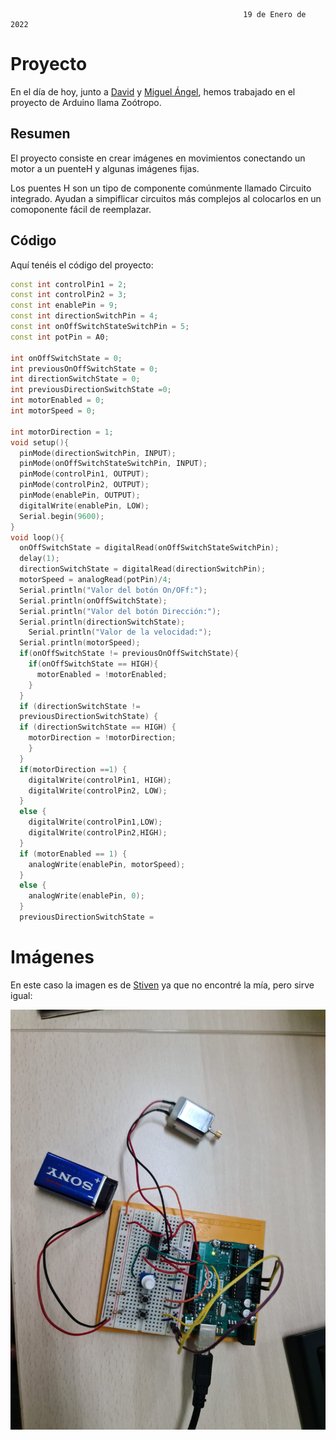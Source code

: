                                                         19 de Enero de 2022

# Proyecto

En el día de hoy, junto a [David](https://github.com/DavidMenCam) y [Miguel Ángel](https://github.com/miguelamgel1107), hemos trabajado en el proyecto de Arduino llama Zoótropo.

## Resumen 

El proyecto consiste en crear imágenes en movimientos conectando un motor a un puenteH y algunas imágenes fijas.

Los puentes H son un tipo de componente comúnmente llamado Circuito integrado. Ayudan a simpiflicar circuitos más complejos al colocarlos en un comoponente fácil de reemplazar.

## Código

Aquí tenéis el código del proyecto:

```C++
const int controlPin1 = 2;
const int controlPin2 = 3;
const int enablePin = 9;
const int directionSwitchPin = 4;
const int onOffSwitchStateSwitchPin = 5;
const int potPin = A0;

int onOffSwitchState = 0;
int previousOnOffSwitchState = 0;
int directionSwitchState = 0;
int previousDirectionSwitchState =0;
int motorEnabled = 0;
int motorSpeed = 0;

int motorDirection = 1;
void setup(){ 
  pinMode(directionSwitchPin, INPUT);
  pinMode(onOffSwitchStateSwitchPin, INPUT);
  pinMode(controlPin1, OUTPUT);
  pinMode(controlPin2, OUTPUT);
  pinMode(enablePin, OUTPUT);
  digitalWrite(enablePin, LOW);
  Serial.begin(9600);
}
void loop(){
  onOffSwitchState = digitalRead(onOffSwitchStateSwitchPin);
  delay(1);
  directionSwitchState = digitalRead(directionSwitchPin);
  motorSpeed = analogRead(potPin)/4;
  Serial.println("Valor del botón On/OFf:");
  Serial.println(onOffSwitchState);
  Serial.println("Valor del botón Dirección:");
  Serial.println(directionSwitchState);
    Serial.println("Valor de la velocidad:");
  Serial.println(motorSpeed);
  if(onOffSwitchState != previousOnOffSwitchState){
    if(onOffSwitchState == HIGH){
      motorEnabled = !motorEnabled;
    }
  }
  if (directionSwitchState !=
  previousDirectionSwitchState) {
  if (directionSwitchState == HIGH) {
    motorDirection = !motorDirection;
    }
  }
  if(motorDirection ==1) {
    digitalWrite(controlPin1, HIGH);
    digitalWrite(controlPin2, LOW);
  }
  else {
    digitalWrite(controlPin1,LOW);
    digitalWrite(controlPin2,HIGH); 
  }
  if (motorEnabled == 1) {
    analogWrite(enablePin, motorSpeed);
  }
  else {
    analogWrite(enablePin, 0);
  }
  previousDirectionSwitchState =

```


# Imágenes

En este caso la imagen es de [Stiven](https://github.com/St1v3n3223/) ya que no encontré la mía, pero sirve igual:

![](https://raw.githubusercontent.com/St1v3n3223/Arduino/main/WhatsApp%20Image%202022-01-19%20at%2012.49.39.jpeg)
